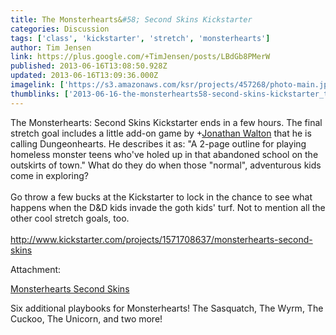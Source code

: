```yaml
---
title: The Monsterhearts&#58; Second Skins Kickstarter
categories: Discussion
tags: ['class', 'kickstarter', 'stretch', 'monsterhearts']
author: Tim Jensen
link: https://plus.google.com/+TimJensen/posts/LBdGb8PMerW
published: 2013-06-16T13:08:50.928Z
updated: 2013-06-16T13:09:36.000Z
imagelink: ['https://s3.amazonaws.com/ksr/projects/457268/photo-main.jpg?1365365411']
thumblinks: ['2013-06-16-the-monsterhearts58-second-skins-kickstarter_tb.png']
---
```


The Monsterhearts: Second Skins Kickstarter ends in a few hours. The final stretch goal includes a little add-on game by <span class="proflinkWrapper"><span class="proflinkPrefix">+</span><a class="proflink" href="https://plus.google.com/111694100408744715863" oid="111694100408744715863">Jonathan Walton</a></span> that he is calling Dungeonhearts. He describes it as: &quot;A 2-page outline for playing homeless monster teens who&#39;ve holed up in that abandoned school on the outskirts of town.&quot; What do they do when those &quot;normal&quot;, adventurous kids come in exploring?<br /><br />Go throw a few bucks at the Kickstarter to lock in the chance to see what happens when the D&amp;D kids invade the goth kids&#39; turf. Not to mention all the other cool stretch goals, too.<br /><br /><a href="http://www.kickstarter.com/projects/1571708637/monsterhearts-second-skins" class="ot-anchor">http://www.kickstarter.com/projects/1571708637/monsterhearts-second-skins</a>


Attachment:

<a href='http://www.kickstarter.com/projects/1571708637/monsterhearts-second-skins'>Monsterhearts Second Skins</a>


Six additional playbooks for Monsterhearts! The Sasquatch, The Wyrm, The Cuckoo, The Unicorn, and two more!